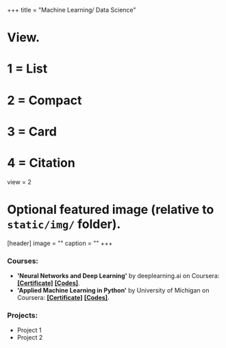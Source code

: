 +++
title = "Machine Learning/ Data Science"

# View.
#   1 = List
#   2 = Compact
#   3 = Card
#   4 = Citation
view = 2

# Optional featured image (relative to `static/img/` folder).
[header]
image = ""
caption = ""
+++

### Courses:

* **'Neural Networks and Deep Learning'** by deeplearning.ai on Coursera: [**\[Certificate\]**](https://www.coursera.org/account/accomplishments/certificate/9KEXVC9NF4M9)
 [**\[Codes\]**](https://github.com/jugalm/Neural-Networks-and-Deep-Learning-by-deeplearning.ai).
* **'Applied Machine Learning in Python'** by University of Michigan on Coursera: [**\[Certificate\]**](https://www.coursera.org/account/accomplishments/certificate/ZJKGQGPS93RW)
  [**\[Codes\]**](https://github.com/jugalm/Applied-Machine-Learning-in-Python-University-of-Michigan).


### Projects:

* Project 1
* Project 2
